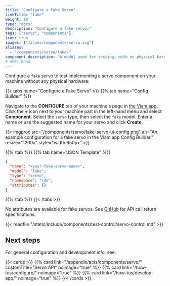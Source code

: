 ```yaml
---
title: "Configure a Fake Servo"
linkTitle: "fake"
weight: 10
type: "docs"
description: "Configure a fake servo."
tags: ["servo", "components"]
icon: true
images: ["/icons/components/servo.svg"]
aliases:
  - "/components/servo/fake/"
component_description: "A model used for testing, with no physical hardware."
# SME: Rand
---
```


Configure a `fake` servo to test implementing a servo component on your machine without any physical hardware:

{{< tabs name="Configure a Fake Servo" >}}
{{% tab name="Config Builder" %}}

Navigate to the **CONFIGURE** tab of your machine's page in [the Viam app](https://app.viam.com).
Click the **+** icon next to your machine part in the left-hand menu and select **Component**.
Select the `servo` type, then select the `fake` model.
Enter a name or use the suggested name for your servo and click **Create**.

{{< imgproc src="/components/servo/fake-servo-ui-config.png" alt="An example configuration for a fake servo in the Viam app Config Builder." resize="1200x" style="width:650px" >}}

{{% /tab %}}
{{% tab name="JSON Template" %}}

```json {class="line-numbers linkable-line-numbers"}
{
  "name": "<your-fake-servo-name>",
  "model": "fake",
  "type": "servo",
  "namespace": "rdk",
  "attributes": {}
}
```

{{% /tab %}}
{{< /tabs >}}

No attributes are available for fake servos.
See [GitHub](https://github.com/viamrobotics/rdk/blob/main/components/servo/fake/servo.go) for API call return specifications.

{{< readfile "/static/include/components/test-control/servo-control.md" >}}

## Next steps

For general configuration and development info, see:

{{< cards >}}
{{% card link="/appendix/apis/components/servo/" customTitle="Servo API" noimage="true" %}}
{{% card link="/how-tos/configure/" noimage="true" %}}
{{% card link="/how-tos/develop-app/" noimage="true" %}}
{{< /cards >}}
